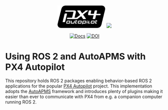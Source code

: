 <p align="center">
  <img width="30%" src="https://github.com/PX4/PX4-graphics/blob/master/PX4_Logo_Black_RGB.png?raw=true">
  <img width="50%" src="https://robin-mueller.github.io/auto-apms-guide/logo/logo.png">
</p>
<div align="center">

<a href="https://robin-mueller.github.io/auto-apms-guide/concept/px4-integration">![Docs](https://img.shields.io/website?url=https%3A%2F%2Frobin-mueller.github.io%2Fauto-apms-guide&label=🎓Documentation)</a>
<a href="https://doi.org/10.5281/zenodo.14790307">![DOI](https://zenodo.org/badge/DOI/10.5281/zenodo.14790307.svg)</a>

</div>

# Using ROS 2 and AutoAPMS with PX4 Autopilot

This repository holds ROS 2 packages enabling behavior-based ROS 2 applications for the popular [PX4 Autopilot](https://github.com/PX4/PX4-Autopilot) project. This implementation adopts the [AutoAPMS](https://github.com/robin-mueller/auto-apms) framework and introduces plenty of plugins making it easier than ever to communicate with PX4 from e.g. a companion computer running ROS 2.
